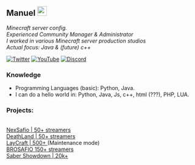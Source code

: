 <h2>Manuel <img src="https://i.pinimg.com/originals/ec/50/50/ec5050513662dd59af21b35967a0dc18.gif" width="25"></h2>
<p><em>Minecraft server config.
</br>Experienced Community Manager & Administrator
</br>I worked in various Minecraft server production studios
</br>Actual focus: Java & (future) c++
</em></p>

[![Twitter](https://img.shields.io/badge/Twitter-1D9BF0?style=for-the-badge&logo=twitter&logoColor=white)](https://x.com/manolopro3333)
[![YouTube](https://img.shields.io/badge/YouTube-FF0000?style=for-the-badge&logo=youtube&logoColor=white)]([https://youtube.com/c/notrancio](https://www.youtube.com/@manolopro3332/featured))
[![Discord](https://img.shields.io/badge/Discord-%235865F2.svg?&logo=discord&logoColor=white)](https://imgur.com/kPr37VG)

### Knowledge
- Programming Languages (basic): Python, Java.
- I can do a hello world in: Python, Java, Js, c++, html (???), PHP, LUA.

### Projects:
</br> <a href="https://i.imgur.com/fPweoJk.png">NexSafio | 50+ streamers</a>
</br> <a href="https://i.imgur.com/E54eY0w.png">DeathLand | 50+ streamers</a>
</br><a href="https://i.imgur.com/v6mtpdd.png">LayCraft | 500+ </a> (Maintenance mode)
</br> <a href="https://imgur.com/Ry0drSw">BROSAFIO 150+ streamers</a>
</br> <a href="https://imgur.com/Qzh7REP">Saber Showdown | 20k+ </a>

